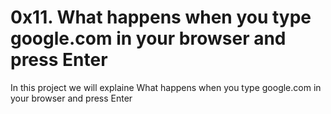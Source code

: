 # 0x11. What happens when you type google.com in your browser and press Enter

In this project we will explaine What happens when you type google.com in your browser and press Enter

